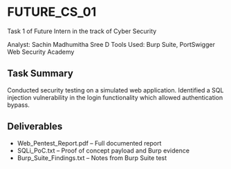 # FUTURE_CS_01
Task 1 of Future Intern in the track of Cyber Security

Analyst: Sachin Madhumitha Sree D
Tools Used: Burp Suite, PortSwigger Web Security Academy

## Task Summary
Conducted security testing on a simulated web application. Identified a SQL injection vulnerability in the login functionality which allowed authentication bypass.

## Deliverables
- Web_Pentest_Report.pdf – Full documented report
- SQLi_PoC.txt – Proof of concept payload and Burp evidence
- Burp_Suite_Findings.txt – Notes from Burp Suite test
